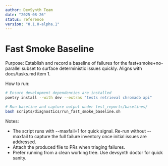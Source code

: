 ```yaml
---
author: DevSynth Team
date: "2025-08-26"
status: reference
version: "0.1.0-alpha.1"
---
```

# Fast Smoke Baseline

Purpose: Establish and record a baseline of failures for the fast+smoke+no-parallel subset to surface deterministic issues quickly. Aligns with docs/tasks.md item 1.

How to run:

```bash
# Ensure development dependencies are installed
poetry install --with dev --extras "tests retrieval chromadb api"

# Run baseline and capture output under test_reports/baselines/
bash scripts/diagnostics/run_fast_smoke_baseline.sh
```

Notes:
- The script runs with --maxfail=1 for quick signal. Re-run without --maxfail to capture the full failure inventory once initial issues are addressed.
- Attach the produced file to PRs when triaging failures.
- Prefer running from a clean working tree. Use devsynth doctor for quick sanity.
